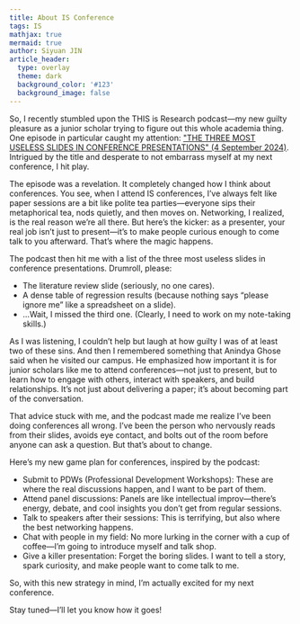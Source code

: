 ```yaml
---
title: About IS Conference
tags: IS
mathjax: true
mermaid: true
author: Siyuan JIN
article_header:
  type: overlay
  theme: dark
  background_color: '#123'
  background_image: false
---
```


So, I recently stumbled upon the THIS is Research podcast—my new guilty pleasure as a junior scholar trying to figure out this whole academia thing. One episode in particular caught my attention: ["THE THREE MOST USELESS SLIDES IN CONFERENCE PRESENTATIONS" (4 September 2024)](http://www.janrecker.com/this-is-research-podcast/the-three-most-useless-slides-in-conference-presentations-4-september-2024/
). Intrigued by the title and desperate to not embarrass myself at my next conference, I hit play.

The episode was a revelation. It completely changed how I think about conferences. You see, when I attend IS conferences, I’ve always felt like paper sessions are a bit like polite tea parties—everyone sips their metaphorical tea, nods quietly, and then moves on. Networking, I realized, is the real reason we’re all there. But here’s the kicker: as a presenter, your real job isn’t just to present—it’s to make people curious enough to come talk to you afterward. That’s where the magic happens.

The podcast then hit me with a list of the three most useless slides in conference presentations. Drumroll, please:

- The literature review slide (seriously, no one cares).
- A dense table of regression results (because nothing says “please ignore me” like a spreadsheet on a slide).
- …Wait, I missed the third one. (Clearly, I need to work on my note-taking skills.)

As I was listening, I couldn’t help but laugh at how guilty I was of at least two of these sins. And then I remembered something that Anindya Ghose said when he visited our campus. He emphasized how important it is for junior scholars like me to attend conferences—not just to present, but to learn how to engage with others, interact with speakers, and build relationships. It’s not just about delivering a paper; it’s about becoming part of the conversation.

That advice stuck with me, and the podcast made me realize I’ve been doing conferences all wrong. I’ve been the person who nervously reads from their slides, avoids eye contact, and bolts out of the room before anyone can ask a question. But that’s about to change.

Here’s my new game plan for conferences, inspired by the podcast:

- Submit to PDWs (Professional Development Workshops): These are where the real discussions happen, and I want to be part of them.
- Attend panel discussions: Panels are like intellectual improv—there’s energy, debate, and cool insights you don’t get from regular sessions.
- Talk to speakers after their sessions: This is terrifying, but also where the best networking happens.
- Chat with people in my field: No more lurking in the corner with a cup of coffee—I’m going to introduce myself and talk shop.
- Give a killer presentation: Forget the boring slides. I want to tell a story, spark curiosity, and make people want to come talk to me.

So, with this new strategy in mind, I’m actually excited for my next conference. 

Stay tuned—I’ll let you know how it goes!


